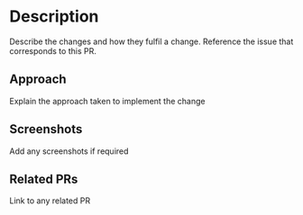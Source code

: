 # Description

Describe the changes and how they fulfil a change. Reference the issue that corresponds to this PR.

## Approach

Explain the approach taken to implement the change

## Screenshots

Add any screenshots if required

## Related PRs

Link to any related PR
